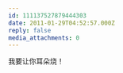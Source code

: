 ```yaml
---
id: 111137527879444303
date: 2011-01-29T04:52:57.000Z
reply: false
media_attachments: 0
---
```


我要让你耳朵烧！

